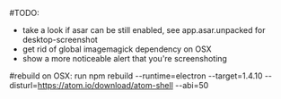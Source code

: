 #TODO: 
* take a look if asar can be still enabled, see app.asar.unpacked for desktop-screenshot
* get rid of global imagemagick dependency on OSX
* show a more noticeable alert that you're screenshoting

#rebuild on OSX:
run npm rebuild --runtime=electron --target=1.4.10 --disturl=https://atom.io/download/atom-shell --abi=50
